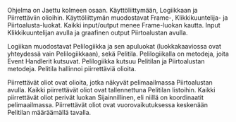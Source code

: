 Ohjelma on Jaettu kolmeen osaan. Käyttöliittymään, Logiikkaan ja Piirrettäviin olioihin. Käyttöliittymän muodostavat Frame-, Klikkikuuntelija- ja Piirtoalusta-luokat. Kaikki input/output menee Frame-luokan kautta. Input Klikkikuuntelijan avulla ja graafinen output Piirtoalustan avulla.


Logiikan muodostavat Pelilogiikka ja sen apuluokat (luokkakaaviossa ovat yhteydessä vain Pelilogiikkaan), sekä Pelitila. Pelilogiikalla on metodeja, joita Event Handlerit kutsuvat. Pelilogiikka kutsuu Pelitilan ja Piirtoalustan metodeja. Pelitila hallinnoi piirrettäviä olioita.


Piirrettävät oliot ovat olioita, jotka näkyvät pelimaailmassa Piirtoalustan avulla. Kaikki piirrettävät oliot ovat tallennettuna Pelitilan listoihin. Kaikki piirrettävät oliot perivät luokan Sijainnillinen, eli niillä on koordinaatit pelimaailmassa. Piirrettävät oliot ovat vuorovaikutuksessa keskenään Pelitilan määräämällä tavalla.
